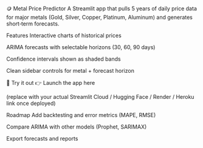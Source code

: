 🪙 Metal Price Predictor
A Streamlit app that pulls 5 years of daily price data for major metals (Gold, Silver, Copper, Platinum, Aluminum) and generates short‑term forecasts.

Features
Interactive charts of historical prices

ARIMA forecasts with selectable horizons (30, 60, 90 days)

Confidence intervals shown as shaded bands

Clean sidebar controls for metal + forecast horizon

🔗 Try it out
👉 Launch the app here

(replace with your actual Streamlit Cloud / Hugging Face / Render / Heroku link once deployed)

Roadmap
Add backtesting and error metrics (MAPE, RMSE)

Compare ARIMA with other models (Prophet, SARIMAX)

Export forecasts and reports
